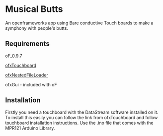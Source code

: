 # Musical Butts

An openframeworks app using Bare conductive Touch boards to make a symphony with people's butts.

## Requirements

oF_0.9.7

[ofxTouchboard](https://github.com/elaye/ofxTouchBoard)

[ofxNestedFileLoader](https://github.com/Bentleyj/ofxNestedFileLoader)

ofxGui - included with oF

## Installation

Firstly you need a touchboard with the DataStream software installed on it. To install this easily you can follow the link from ofxTouchboard and follow touchboard installation instructions. Use the .ino file that comes with the MPR121 Arduino Library.
